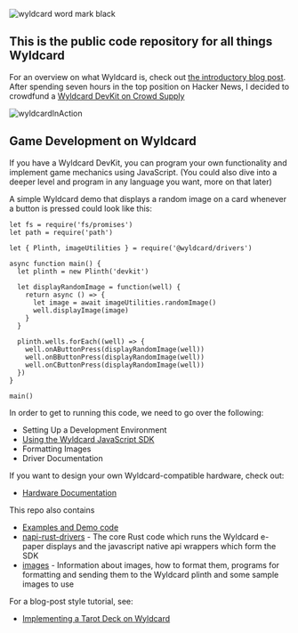 ![wyldcard word mark black](https://github.com/Jonahss/wyldcard-public/assets/1521841/7c24295a-98e3-4140-93a7-7143f20b4b6d)



This is the public code repository for all things Wyldcard
----------------------------------------------------------
For an overview on what Wyldcard is, check out [the introductory blog post](https://www.wyldcard.io/blog/introducing-wyldcard).
After spending seven hours in the top position on Hacker News, I decided to crowdfund a [Wyldcard DevKit on Crowd Supply](https://www.crowdsupply.com/wyldcard/wyldcard-devkit)

![wyldcardInAction](https://github.com/Jonahss/wyldcard-public/assets/1521841/a84bec78-5598-4045-8d3f-8a65389ec3c9)


Game Development on Wyldcard
----------------------------------------------------------
If you have a Wyldcard DevKit, you can program your own functionality and implement game mechanics using JavaScript.
(You could also dive into a deeper level and program in any language you want, more on that later)

A simple Wyldcard demo that displays a random image on a card whenever a button is pressed could look like this:
```
let fs = require('fs/promises')
let path = require('path')

let { Plinth, imageUtilities } = require('@wyldcard/drivers')

async function main() {
  let plinth = new Plinth('devkit')

  let displayRandomImage = function(well) {
    return async () => {
      let image = await imageUtilities.randomImage()
      well.displayImage(image)
    }
  }

  plinth.wells.forEach((well) => {
    well.onAButtonPress(displayRandomImage(well))
    well.onBButtonPress(displayRandomImage(well))
    well.onCButtonPress(displayRandomImage(well))
  })
}

main()
```

In order to get to running this code, we need to go over the following:

- Setting Up a Development Environment
- [Using the Wyldcard JavaScript SDK](docs/using-the-wyldcard-javascript-sdk.md)
- Formatting Images
- Driver Documentation

If you want to design your own Wyldcard-compatible hardware, check out:

- [Hardware Documentation](hardware)

This repo also contains

- [Examples and Demo code](examples)
- [napi-rust-drivers](napi-rust-drivers) - The core Rust code which runs the Wyldcard e-paper displays and the javascript native api wrappers which form the SDK
- [images](images) - Information about images, how to format them, programs for formatting and sending them to the Wyldcard plinth and some sample images to use

For a blog-post style tutorial, see:

- [Implementing a Tarot Deck on Wyldcard](https://www.wyldcard.io/blog/implementing-a-tarot-deck-on-wyldcard)
